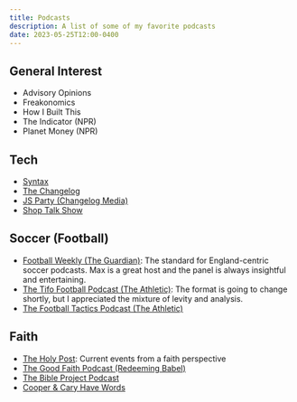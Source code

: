 ```yaml
---
title: Podcasts
description: A list of some of my favorite podcasts
date: 2023-05-25T12:00-0400
---
```


## General Interest

- Advisory Opinions
- Freakonomics
- How I Built This
- The Indicator (NPR)
- Planet Money (NPR)

## Tech

- [Syntax](https://syntax.fm)
- [The Changelog](https://changelog.com/podcast)
- [JS Party (Changelog Media)](https://changelog.com/jsparty)
- [Shop Talk Show](https://shoptalkshow.com/)

## Soccer (Football)

- [Football Weekly (The Guardian)](https://www.theguardian.com/football/series/footballweekly):
  The standard for England-centric soccer podcasts. Max is a great host and the
  panel is always insightful and entertaining.
- [The Tifo Football Podcast (The Athletic)](https://theathletic.com/podcast/197-the-tifo-football-podcast/):
  The format is going to change shortly, but I appreciated the mixture of levity
  and analysis.
- [The Football Tactics Podcast (The Athletic)](https://theathletic.com/podcast/145-football-tactics-podcast/)

## Faith

- [The Holy Post](https://www.holypost.com/): Current events from a faith
  perspective
- [The Good Faith Podcast (Redeeming Babel)](https://www.redeemingbabel.com/goodfaith)
- [The Bible Project Podcast](https://bibleproject.com/podcasts/the-bible-project-podcast/)
- [Cooper & Cary Have Words](https://www.patreon.com/cooperandcary)
